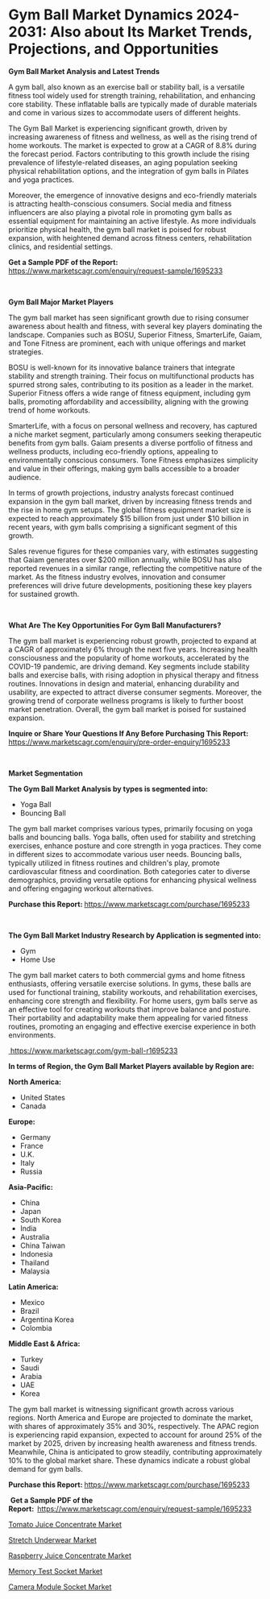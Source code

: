 <p><h1>Gym Ball Market Dynamics 2024-2031: Also about Its Market Trends, Projections, and Opportunities</h1></p><p><strong>Gym Ball Market Analysis and Latest Trends</strong></p>
<p><p>A gym ball, also known as an exercise ball or stability ball, is a versatile fitness tool widely used for strength training, rehabilitation, and enhancing core stability. These inflatable balls are typically made of durable materials and come in various sizes to accommodate users of different heights. </p><p>The Gym Ball Market is experiencing significant growth, driven by increasing awareness of fitness and wellness, as well as the rising trend of home workouts. The market is expected to grow at a CAGR of 8.8% during the forecast period. Factors contributing to this growth include the rising prevalence of lifestyle-related diseases, an aging population seeking physical rehabilitation options, and the integration of gym balls in Pilates and yoga practices. </p><p>Moreover, the emergence of innovative designs and eco-friendly materials is attracting health-conscious consumers. Social media and fitness influencers are also playing a pivotal role in promoting gym balls as essential equipment for maintaining an active lifestyle. As more individuals prioritize physical health, the gym ball market is poised for robust expansion, with heightened demand across fitness centers, rehabilitation clinics, and residential settings.</p></p>
<p><strong>Get a Sample PDF of the Report:&nbsp;</strong> <a href="https://www.marketscagr.com/enquiry/request-sample/1695233?utm_campaign=1884&utm_medium=2&utm_source=Github&utm_content=ia&utm_term=17122024&utm_id=gym-ball">https://www.marketscagr.com/enquiry/request-sample/1695233</a></p>
<p>&nbsp;</p>
<p><strong>Gym Ball Major Market Players</strong></p>
<p><p>The gym ball market has seen significant growth due to rising consumer awareness about health and fitness, with several key players dominating the landscape. Companies such as BOSU, Superior Fitness, SmarterLife, Gaiam, and Tone Fitness are prominent, each with unique offerings and market strategies.</p><p>BOSU is well-known for its innovative balance trainers that integrate stability and strength training. Their focus on multifunctional products has spurred strong sales, contributing to its position as a leader in the market. Superior Fitness offers a wide range of fitness equipment, including gym balls, promoting affordability and accessibility, aligning with the growing trend of home workouts.</p><p>SmarterLife, with a focus on personal wellness and recovery, has captured a niche market segment, particularly among consumers seeking therapeutic benefits from gym balls. Gaiam presents a diverse portfolio of fitness and wellness products, including eco-friendly options, appealing to environmentally conscious consumers. Tone Fitness emphasizes simplicity and value in their offerings, making gym balls accessible to a broader audience.</p><p>In terms of growth projections, industry analysts forecast continued expansion in the gym ball market, driven by increasing fitness trends and the rise in home gym setups. The global fitness equipment market size is expected to reach approximately $15 billion from just under $10 billion in recent years, with gym balls comprising a significant segment of this growth.</p><p>Sales revenue figures for these companies vary, with estimates suggesting that Gaiam generates over $200 million annually, while BOSU has also reported revenues in a similar range, reflecting the competitive nature of the market. As the fitness industry evolves, innovation and consumer preferences will drive future developments, positioning these key players for sustained growth.</p></p>
<p>&nbsp;</p>
<p><strong>What Are The Key Opportunities For Gym Ball Manufacturers?</strong></p>
<p><p>The gym ball market is experiencing robust growth, projected to expand at a CAGR of approximately 6% through the next five years. Increasing health consciousness and the popularity of home workouts, accelerated by the COVID-19 pandemic, are driving demand. Key segments include stability balls and exercise balls, with rising adoption in physical therapy and fitness routines. Innovations in design and material, enhancing durability and usability, are expected to attract diverse consumer segments. Moreover, the growing trend of corporate wellness programs is likely to further boost market penetration. Overall, the gym ball market is poised for sustained expansion.</p></p>
<p><strong>Inquire or Share Your Questions If Any Before Purchasing This Report:</strong> <a href="https://www.marketscagr.com/enquiry/pre-order-enquiry/1695233?utm_campaign=1884&utm_medium=2&utm_source=Github&utm_content=ia&utm_term=17122024&utm_id=gym-ball">https://www.marketscagr.com/enquiry/pre-order-enquiry/1695233</a></p>
<p>&nbsp;</p>
<p><strong>Market Segmentation</strong></p>
<p><strong>The Gym Ball Market Analysis by types is segmented into:</strong></p>
<p><ul><li>Yoga Ball</li><li>Bouncing Ball</li></ul></p>
<p><p>The gym ball market comprises various types, primarily focusing on yoga balls and bouncing balls. Yoga balls, often used for stability and stretching exercises, enhance posture and core strength in yoga practices. They come in different sizes to accommodate various user needs. Bouncing balls, typically utilized in fitness routines and children's play, promote cardiovascular fitness and coordination. Both categories cater to diverse demographics, providing versatile options for enhancing physical wellness and offering engaging workout alternatives.</p></p>
<p><strong>Purchase this Report:&nbsp;</strong><a href="https://www.marketscagr.com/purchase/1695233?utm_campaign=1884&utm_medium=2&utm_source=Github&utm_content=ia&utm_term=17122024&utm_id=gym-ball">https://www.marketscagr.com/purchase/1695233</a></p>
<p>&nbsp;</p>
<p><strong>The Gym Ball Market Industry Research by Application is segmented into:</strong></p>
<p><ul><li>Gym</li><li>Home Use</li></ul></p>
<p><p>The gym ball market caters to both commercial gyms and home fitness enthusiasts, offering versatile exercise solutions. In gyms, these balls are used for functional training, stability workouts, and rehabilitation exercises, enhancing core strength and flexibility. For home users, gym balls serve as an effective tool for creating workouts that improve balance and posture. Their portability and adaptability make them appealing for varied fitness routines, promoting an engaging and effective exercise experience in both environments.</p></p>
<p><a href="https://www.marketscagr.com/gym-ball-r1695233?utm_campaign=1884&utm_medium=2&utm_source=Github&utm_content=ia&utm_term=17122024&utm_id=gym-ball">&nbsp;https://www.marketscagr.com/gym-ball-r1695233</a></p>
<p><strong>In terms of Region, the Gym Ball Market Players available by Region are:</strong></p>
<p>
    <p> <strong> North America: </strong>
        <ul>
            <li>United States</li>
            <li>Canada</li>
        </ul>
        </p> 
    <p> <strong> Europe: </strong>
        <ul>
            <li>Germany</li>
            <li>France</li>
            <li>U.K.</li>
            <li>Italy</li>
            <li>Russia</li>
        </ul>
        </p> 
    <p> <strong> Asia-Pacific: </strong>
        <ul>
            <li>China</li>
            <li>Japan</li>
            <li>South Korea</li>
            <li>India</li>
            <li>Australia</li>
            <li>China Taiwan</li>
            <li>Indonesia</li>
            <li>Thailand</li>
            <li>Malaysia</li>
        </ul>
        </p> 
    <p> <strong> Latin America: </strong>
        <ul>
            <li>Mexico</li>
            <li>Brazil</li>
            <li>Argentina Korea</li>
            <li>Colombia</li>
        </ul>
        </p> 
    <p> <strong> Middle East & Africa: </strong>
        <ul>
            <li>Turkey</li>
            <li>Saudi</li>
            <li>Arabia</li>
            <li>UAE</li>
            <li>Korea</li>
        </ul>
    </p>
    </p>
<p><p>The gym ball market is witnessing significant growth across various regions. North America and Europe are projected to dominate the market, with shares of approximately 35% and 30%, respectively. The APAC region is experiencing rapid expansion, expected to account for around 25% of the market by 2025, driven by increasing health awareness and fitness trends. Meanwhile, China is anticipated to grow steadily, contributing approximately 10% to the global market share. These dynamics indicate a robust global demand for gym balls.</p></p>
<p><strong>Purchase this Report: </strong><a href="https://www.marketscagr.com/purchase/1695233?utm_campaign=1884&utm_medium=2&utm_source=Github&utm_content=ia&utm_term=17122024&utm_id=gym-ball">https://www.marketscagr.com/purchase/1695233</a></p>
<p>&nbsp;<strong>Get a Sample PDF of the Report:&nbsp;&nbsp;</strong><a href="https://www.marketscagr.com/enquiry/request-sample/1695233?utm_campaign=1884&utm_medium=2&utm_source=Github&utm_content=ia&utm_term=17122024&utm_id=gym-ball">https://www.marketscagr.com/enquiry/request-sample/1695233</a></p>
<p><strong></strong></p>
<p><p><a href="https://www.linkedin.com/pulse/tomato-juice-concentrate-market-outlook-from-2024-2031-size-tqbxc?utm_campaign=1884&utm_medium=2&utm_source=Github&utm_content=ia&utm_term=17122024&utm_id=gym-ball">Tomato Juice Concentrate Market</a></p><p><a href="https://www.linkedin.com/pulse/global-stretch-underwear-market-product-types-applications-dxtjf?utm_campaign=1884&utm_medium=2&utm_source=Github&utm_content=ia&utm_term=17122024&utm_id=gym-ball">Stretch Underwear Market</a></p><p><a href="https://www.linkedin.com/pulse/raspberry-juice-concentrate-market-segmentation-applications-uc4xc?utm_campaign=1884&utm_medium=2&utm_source=Github&utm_content=ia&utm_term=17122024&utm_id=gym-ball">Raspberry Juice Concentrate Market</a></p><p><a href="https://www.linkedin.com/pulse/global-memory-test-socket-market-forecast-year-2024--e7nhf?utm_campaign=1884&utm_medium=2&utm_source=Github&utm_content=ia&utm_term=17122024&utm_id=gym-ball">Memory Test Socket Market</a></p><p><a href="https://www.linkedin.com/pulse/a-mkt-nova-vc8zf?utm_campaign=1884&utm_medium=2&utm_source=Github&utm_content=ia&utm_term=17122024&utm_id=gym-ball">Camera Module Socket Market</a></p></p>